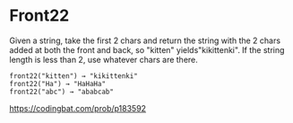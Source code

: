 # Front22
Given a string, take the first 2 chars and return the string with the 2 chars added at both the front and back, so "kitten" yields"kikittenki". If the string length is less than 2, use whatever chars are there.
```
front22("kitten") → "kikittenki"
front22("Ha") → "HaHaHa"
front22("abc") → "ababcab"
```
https://codingbat.com/prob/p183592